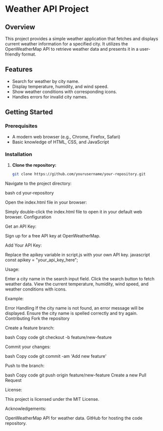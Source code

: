 # Weather API Project

## Overview

This project provides a simple weather application that fetches and displays current weather information for a specified city. It utilizes the OpenWeatherMap API to retrieve weather data and presents it in a user-friendly format.

## Features

- Search for weather by city name.
- Display temperature, humidity, and wind speed.
- Show weather conditions with corresponding icons.
- Handles errors for invalid city names.

## Getting Started

### Prerequisites

- A modern web browser (e.g., Chrome, Firefox, Safari)
- Basic knowledge of HTML, CSS, and JavaScript

### Installation

1. **Clone the repository:**

   ```bash
   git clone https://github.com/yourusername/your-repository.git
   
Navigate to the project directory:

bash
cd your-repository

Open the index.html file in your browser:

Simply double-click the index.html file to open it in your default web browser.
Configuration

Get an API Key:

Sign up for a free API key at OpenWeatherMap.

Add Your API Key:

Replace the apikey variable in script.js with your own API key.
javascript
const apikey = "your_api_key_here";

Usage:

Enter a city name in the search input field.
Click the search button to fetch weather data.
View the current temperature, humidity, wind speed, and weather conditions with icons.

Example:

Error Handling
If the city name is not found, an error message will be displayed.
Ensure the city name is spelled correctly and try again.
Contributing
Fork the repository

Create a feature branch:

bash
Copy code
git checkout -b feature/new-feature

Commit your changes:

bash
Copy code
git commit -am 'Add new feature'

Push to the branch:

bash
Copy code
git push origin feature/new-feature
Create a new Pull Request

License:

This project is licensed under the MIT License.

Acknowledgements:

OpenWeatherMap API for weather data.
GitHub for hosting the code repository.

